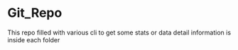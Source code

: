 # Git_Repo
This repo filled with various cli to get some stats or data
detail information is inside each folder
